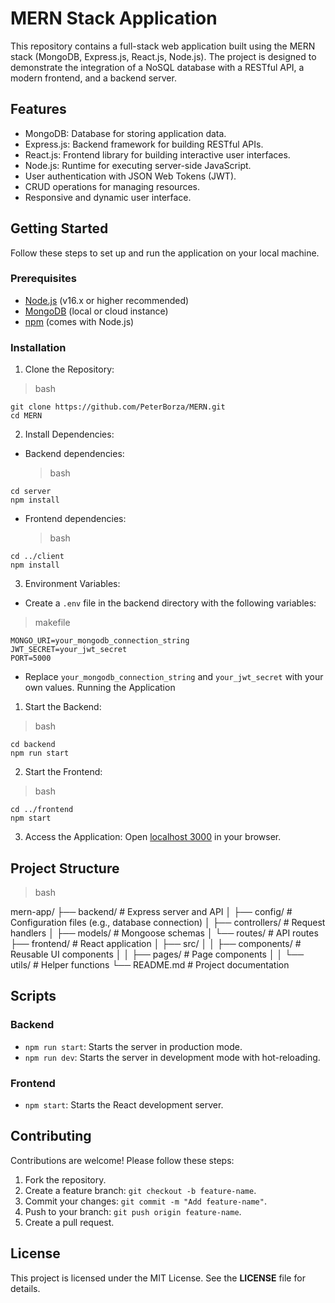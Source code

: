 # MERN Stack Application

This repository contains a full-stack web application built using the MERN stack (MongoDB, Express.js, React.js, Node.js). The project is designed to demonstrate the integration of a NoSQL database with a RESTful API, a modern frontend, and a backend server.

## Features

- MongoDB: Database for storing application data.
- Express.js: Backend framework for building RESTful APIs.
- React.js: Frontend library for building interactive user interfaces.
- Node.js: Runtime for executing server-side JavaScript.
- User authentication with JSON Web Tokens (JWT).
- CRUD operations for managing resources.
- Responsive and dynamic user interface.

## Getting Started

Follow these steps to set up and run the application on your local machine.

### Prerequisites

- [Node.js](https://nodejs.org/en) (v16.x or higher recommended)
- [MongoDB](https://www.mongodb.com/) (local or cloud instance)
- [npm](https://www.npmjs.com/) (comes with Node.js)

### Installation

1. Clone the Repository:

> bash

```
git clone https://github.com/PeterBorza/MERN.git
cd MERN
```

2. Install Dependencies:

- Backend dependencies:
  > bash

```
cd server
npm install
```

- Frontend dependencies:
  > bash

```
cd ../client
npm install
```

3. Environment Variables:

- Create a `.env` file in the backend directory with the following variables:

> makefile

```
MONGO_URI=your_mongodb_connection_string
JWT_SECRET=your_jwt_secret
PORT=5000
```

- Replace `your_mongodb_connection_string` and `your_jwt_secret` with your own values.
  Running the Application

1. Start the Backend:

> bash

```
cd backend
npm run start
```

2. Start the Frontend:

> bash

```
cd ../frontend
npm start
```

3. Access the Application: Open [localhost 3000](http://localhost:3000) in your browser.

## Project Structure

> bash

mern-app/
├── backend/ # Express server and API
│ ├── config/ # Configuration files (e.g., database connection)
│ ├── controllers/ # Request handlers
│ ├── models/ # Mongoose schemas
│ └── routes/ # API routes
├── frontend/ # React application
│ ├── src/
│ │ ├── components/ # Reusable UI components
│ │ ├── pages/ # Page components
│ │ └── utils/ # Helper functions
└── README.md # Project documentation

## Scripts

### Backend

- `npm run start`: Starts the server in production mode.
- `npm run dev`: Starts the server in development mode with hot-reloading.

### Frontend

- `npm start`: Starts the React development server.

## Contributing

Contributions are welcome! Please follow these steps:

1. Fork the repository.
2. Create a feature branch: `git checkout -b feature-name`.
3. Commit your changes: `git commit -m "Add feature-name"`.
4. Push to your branch: `git push origin feature-name`.
5. Create a pull request.

## License

This project is licensed under the MIT License. See the **LICENSE** file for details.
